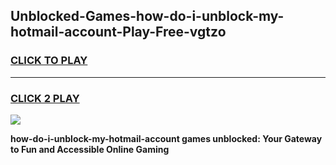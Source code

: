 
## Unblocked-Games-how-do-i-unblock-my-hotmail-account-Play-Free-vgtzo
<h3>
<a href="https://premium76.site?title=how-do-i-unblock-my-hotmail-account&ref=18A1">CLICK TO PLAY</a></h3>
<hr>

<h3>
<a href="https://premium76.site?title=how-do-i-unblock-my-hotmail-account&ref=18A1">CLICK 2 PLAY</a>
  
</h3>

<a href="https://premium76.site?title=how-do-i-unblock-my-hotmail-account&ref=18A1"><img src="https://clearcache.store/games.png"></a>


**how-do-i-unblock-my-hotmail-account games unblocked: Your Gateway to Fun and Accessible Online Gaming**
